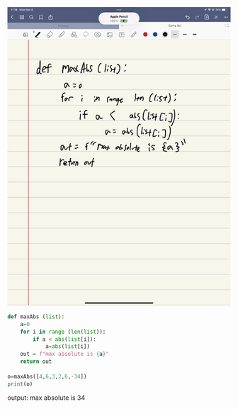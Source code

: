 ![](quiz008.jpeg)
```.py
def maxAbs (list):
    a=0
    for i in range (len(list)):
        if a < abs(list[i]):
            a=abs(list[i])
    out = f"max absolute is {a}"
    return out

o=maxAbs([4,6,3,2,6,-34])
print(o)
```
output:
max absolute is 34
